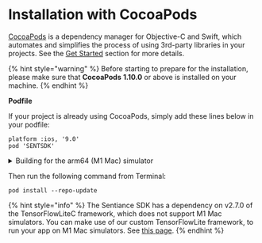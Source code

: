 # Installation with CocoaPods

[CocoaPods](http://cocoapods.org/) is a dependency manager for Objective-C and Swift, which automates and simplifies the process of using 3rd-party libraries in your projects. See the [Get Started](http://cocoapods.org/#get\_started) section for more details.

{% hint style="warning" %}
Before starting to prepare for the installation, please make sure that **CocoaPods** **1.10.0** or above is installed on your machine.&#x20;
{% endhint %}

**Podfile**

If your project is already using CocoaPods, simply add these lines below in your podfile:

```
platform :ios, '9.0'
pod 'SENTSDK'
```

<details>

<summary>Building for the arm64 (M1 Mac) simulator</summary>

The Sentiance SDK supports the arm64 simulator architecture. However, it has a dependency on TensorFlow Lite v2.7.0, which does not support it yet. To address this limitation, use our custom TensorFlow Lite v2.7.0 framework:

{% code title="Podfile" %}
```
pod 'TensorFlowLiteC', :podspec => 'https://sentiance-u1-sdk-downloads.s3.eu-west-1.amazonaws.com/ios/frameworks/TensorFlowLiteC/2.7.0/TensorFlowLiteC.podspec'
```
{% endcode %}

More information on this can be found on [this page](../../../appendix/ios/m1-simulator-support.md).

</details>

Then run the following command from Terminal:

```
pod install --repo-update
```

{% hint style="info" %}
The Sentiance SDK has a dependency on v2.7.0 of the TensorFlowLiteC framework, which does not support M1 Mac simulators. You can make use of our custom TensorFlowLite framework, to run your app on M1 Mac simulators. See [this page](../../../appendix/ios/m1-simulator-support.md).
{% endhint %}

